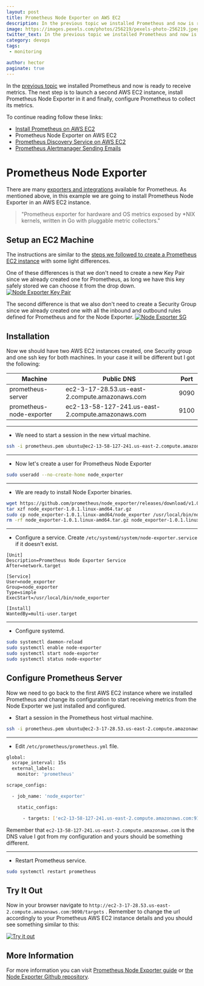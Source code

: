 ```yaml
---
layout: post
title: Prometheus Node Exporter on AWS EC2
description: In the previous topic we installed Prometheus and now is ready to receive metrics.
image: https://images.pexels.com/photos/256219/pexels-photo-256219.jpeg?auto=compress&cs=tinysrgb&dpr=2&h=650&w=940
twitter_text: In the previous topic we installed Prometheus and now is ready to receive metrics.
category: devops
tags:
 - monitoring

author: hector
paginate: true
---
```


In the [previous topic](https://codewizardly.com/prometheus-on-aws-ec2-part1) we installed Prometheus and now is ready to receive metrics. The next step is to launch a second AWS EC2 instance, install Prometheus Node Exporter in it and finally, configure Prometheus to collect its metrics.

To continue reading follow these links:

* [Install Prometheus on AWS EC2](https://codewizardly.com/prometheus-on-aws-ec2-part1)
* Prometheus Node Exporter on AWS EC2
* [Prometheus Discovery Service on AWS EC2](https://codewizardly.com/prometheus-on-aws-ec2-part3)
* [Prometheus Alertmanager Sending Emails](https://codewizardly.com/prometheus-on-aws-ec2-part4)

# Prometheus Node Exporter

There are many [exporters and integrations](https://prometheus.io/docs/instrumenting/exporters) available for Prometheus. As mentioned above, in this example we are going to install Prometheus Node Exporter in an AWS EC2 instance.  

> "Prometheus exporter for hardware and OS metrics exposed by *NIX kernels, written in Go with pluggable metric collectors." 

## Setup an EC2 Machine

The instructions are similar to the [steps we followed to create a Prometheus EC2 instance](https://codewizardly.com/prometheus-on-aws-ec2-part1/#create-an-aws-ec2-instance) with some light differences. 

One of these differences is that we don't need to create a new Key Pair since we already created one for Prometheus, as long we have this key safely stored we can choose it from the drop down.
[![Node Exporter Key Pair](https://hndoss-blog-bucket.s3.amazonaws.com/prometheus-on-aws-ec2/14-node-exporter-key-pair.png)](https://hndoss-blog-bucket.s3.amazonaws.com/prometheus-on-aws-ec2/14-node-exporter-key-pair.png)

The second difference is that we also don't need to create a Security Group since we already created one with all the inbound and outbound rules defined for Prometheus and for the Node Exporter.
[![Node Exporter SG](https://hndoss-blog-bucket.s3.amazonaws.com/prometheus-on-aws-ec2/13-node-exporter-security-group.png)](https://hndoss-blog-bucket.s3.amazonaws.com/prometheus-on-aws-ec2/13-node-exporter-security-group.png)

## Installation

Now we should have two AWS EC2 instances created, one Security group and one ssh key for both machines. In your case it will be different but I got the following:

| Machine | Public DNS | Port |
|---------|-----------|------|
|prometheus-server| ec2-3-17-28.53.us-east-2.compute.amazonaws.com | 9090 |
|prometheus-node-exporter| ec2-13-58-127-241.us-east-2.compute.amazonaws.com | 9100 |

---
* We need to start a session in the new virtual machine.

``` bash
ssh -i prometheus.pem ubuntu@ec2-13-58-127-241.us-east-2.compute.amazonaws.com
```

---
* Now let's create a user for Prometheus Node Exporter

``` bash
sudo useradd --no-create-home node_exporter
```

---
* We are ready to install Node Exporter binaries.

``` bash
wget https://github.com/prometheus/node_exporter/releases/download/v1.0.1/node_exporter-1.0.1.linux-amd64.tar.gz
tar xzf node_exporter-1.0.1.linux-amd64.tar.gz
sudo cp node_exporter-1.0.1.linux-amd64/node_exporter /usr/local/bin/node_exporter
rm -rf node_exporter-1.0.1.linux-amd64.tar.gz node_exporter-1.0.1.linux-amd64
```

---
* Configure a service. Create `/etc/systemd/system/node-exporter.service` if it doesn't exist.

``` 
[Unit]
Description=Prometheus Node Exporter Service
After=network.target

[Service]
User=node_exporter
Group=node_exporter
Type=simple
ExecStart=/usr/local/bin/node_exporter

[Install]
WantedBy=multi-user.target
```

---
* Configure systemd.
``` bash
sudo systemctl daemon-reload
sudo systemctl enable node-exporter
sudo systemctl start node-exporter
sudo systemctl status node-exporter
```

## Configure Prometheus Server

Now we need to go back to the first AWS EC2 instance where we installed Prometheus and change its configuration to start receiving metrics from the Node Exporter we just installed and configured.

* Start a session in the Prometheus host virtual machine.
``` bash
ssh -i prometheus.pem ubuntu@ec2-3-17-28.53.us-east-2.compute.amazonaws.com
```

---
* Edit `/etc/prometheus/prometheus.yml` file.

```bash
global:
  scrape_interval: 15s
  external_labels:
    monitor: 'prometheus'

scrape_configs:

  - job_name: 'node_exporter'

    static_configs:

      - targets: ['ec2-13-58-127-241.us-east-2.compute.amazonaws.com:9100']
```

Remember that `ec2-13-58-127-241.us-east-2.compute.amazonaws.com` is the DNS value I got from my configuration and yours should be something different.

---
* Restart Prometheus service.
``` bash
sudo systemctl restart prometheus
```

## Try It Out

Now in your browser navigate to `http://ec2-3-17-28.53.us-east-2.compute.amazonaws.com:9090/targets` . Remember to change the url accordingly to your Prometheus AWS EC2 instance details and you should see something similar to this:

[![Try it out](https://hndoss-blog-bucket.s3.amazonaws.com/prometheus-on-aws-ec2/12-prometheus-node-exporter.png)](https://hndoss-blog-bucket.s3.amazonaws.com/prometheus-on-aws-ec2/12-prometheus-node-exporter.png)

## More Information

For more information you can visit [Prometheus Node Exporter guide](https://prometheus.io/docs/guides/node-exporter) or [the Node Exporter Github repository](https://github.com/prometheus/node_exporter). 
